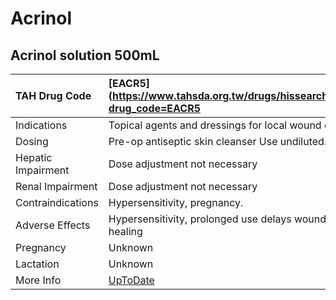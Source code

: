 # Acrinol

## Acrinol solution 500mL

| TAH Drug Code      | [EACR5](https://www.tahsda.org.tw/drugs/hissearch.php?drug_code=EACR5   |
|:-------------------|:------------------------------------------------------------------------|
| Indications        | Topical agents and dressings for local wound care.                      |
| Dosing             | Pre-op antiseptic skin cleanser Use undiluted.                          |
| Hepatic Impairment | Dose adjustment not necessary                                           |
| Renal Impairment   | Dose adjustment not necessary                                           |
| Contraindications  | Hypersensitivity, pregnancy.                                            |
| Adverse Effects    | Hypersensitivity, prolonged use delays wound healing                    |
| Pregnancy          | Unknown                                                                 |
| Lactation          | Unknown                                                                 |
| More Info          | [UpToDate](https://www.uptodate.com/contents/acrinol-drug-information)  |

